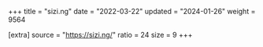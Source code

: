 +++
title = "sizi.ng"
date = "2022-03-22"
updated = "2024-01-26"
weight = 9564

[extra]
source = "https://sizi.ng/"
ratio = 24
size = 9
+++

